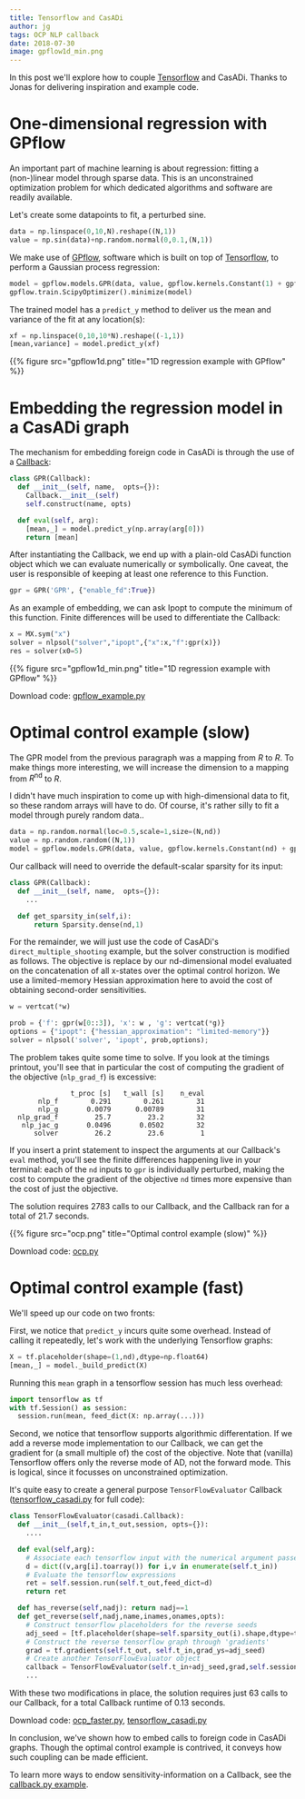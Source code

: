 ```yaml
---
title: Tensorflow and CasADi
author: jg
tags: OCP NLP callback
date: 2018-07-30
image: gpflow1d_min.png
---
```

In this post we'll explore how to couple [Tensorflow](https://www.tensorflow.org) and CasADi.
Thanks to Jonas for delivering inspiration and example code.

# One-dimensional regression with GPflow

An important part of machine learning is about regression: fitting a (non-)linear model through sparse data.
This is an unconstrained optimization problem for which dedicated algorithms and software are readily available.

Let's create some datapoints to fit, a perturbed sine.

```python
data = np.linspace(0,10,N).reshape((N,1))
value = np.sin(data)+np.random.normal(0,0.1,(N,1))
```

We make use of [GPflow](https://github.com/GPflow/GPflow), software which is built on top of [Tensorflow](https://www.tensorflow.org), to perform a Gaussian process regression:

```python
model = gpflow.models.GPR(data, value, gpflow.kernels.Constant(1) + gpflow.kernels.Linear(1) + gpflow.kernels.White(1) + gpflow.kernels.RBF(1))
gpflow.train.ScipyOptimizer().minimize(model)
```

The trained model has a `predict_y` method to deliver us the mean and variance of the fit at any location(s):

```python
xf = np.linspace(0,10,10*N).reshape((-1,1))
[mean,variance] = model.predict_y(xf)
```

{{% figure src="gpflow1d.png" title="1D regression example with GPflow" %}}

# Embedding the regression model in a CasADi graph

The mechanism for embedding foreign code in CasADi is through the use of a [Callback](http://docs.casadi.org/#subclassing-callback):

```python
class GPR(Callback):
  def __init__(self, name,  opts={}):
    Callback.__init__(self)
    self.construct(name, opts)

  def eval(self, arg):
    [mean,_] = model.predict_y(np.array(arg[0]))
    return [mean]
```

After instantiating the Callback, we end up with a plain-old CasADi function object which we can evaluate numerically or symbolically.
One caveat, the user is responsible of keeping at least one reference to this Function.
```python
gpr = GPR('GPR', {"enable_fd":True})
```

As an example of embedding, we can ask Ipopt to compute the minimum of this function.
Finite differences will be used to differentiate the Callback:
```python
x = MX.sym("x")
solver = nlpsol("solver","ipopt",{"x":x,"f":gpr(x)})
res = solver(x0=5)
```

{{% figure src="gpflow1d_min.png" title="1D regression example with GPflow" %}}

Download code: [gpflow_example.py](gpflow_example.py)

# Optimal control example (slow)

The GPR model from the previous paragraph was a mapping from $R$ to $R$.
To make things more interesting, we will increase the dimension to a mapping from $R^\textrm{nd}$ to $R$.

I didn't have much inspiration to come up with high-dimensional data to fit, so these random arrays will have to do.
Of course, it's rather silly to fit a model through purely random data..
```python
data = np.random.normal(loc=0.5,scale=1,size=(N,nd))
value = np.random.random((N,1))
model = gpflow.models.GPR(data, value, gpflow.kernels.Constant(nd) + gpflow.kernels.Linear(nd) + gpflow.kernels.White(nd) + gpflow.kernels.RBF(nd))
```

Our callback will need to override the default-scalar sparsity for its input:

```python
class GPR(Callback):
  def __init__(self, name,  opts={}):
    ...

  def get_sparsity_in(self,i):
      return Sparsity.dense(nd,1)
```

For the remainder, we will just use the code of CasADi's `direct_multiple_shooting` example, but the solver construction is modified as follows.
The objective is replace by our nd-dimensional model evaluated on the concatenation of all x-states over the optimal control horizon.
We use a limited-memory Hessian approximation here to avoid the cost of obtaining second-order sensitivities.

```python
w = vertcat(*w)

prob = {'f': gpr(w[0::3]), 'x': w , 'g': vertcat(*g)}
options = {"ipopt": {"hessian_approximation": "limited-memory"}}
solver = nlpsol('solver', 'ipopt', prob,options);
```

The problem takes quite some time to solve.
If you look at the timings printout, you'll see that in particular the cost of computing the gradient of the objective (`nlp_grad_f`) is excessive:
```
               t_proc [s]   t_wall [s]    n_eval
       nlp_f        0.291        0.261        31
       nlp_g       0.0079      0.00789        31
  nlp_grad_f         25.7         23.2        32
   nlp_jac_g       0.0496       0.0502        32
      solver         26.2         23.6         1
```

If you insert a print statement to inspect the arguments at our Callback's `eval` method, you'll see the finite differences happening live in your terminal:
each of the `nd` inputs to `gpr` is individually perturbed, making the cost to compute the gradient of the objective `nd` times more expensive than the cost of just the objective.

The solution requires 2783 calls to our Callback, and the Callback ran for a total of 21.7 seconds.

{{% figure src="ocp.png" title="Optimal control example (slow)" %}}

Download code: [ocp.py](ocp.py)

# Optimal control example (fast)

We'll speed up our code on two fronts:

First, we notice that `predict_y` incurs quite some overhead. Instead of calling it repeatedly, let's work with the underlying Tensorflow graphs:

```python
X = tf.placeholder(shape=(1,nd),dtype=np.float64)
[mean,_] = model._build_predict(X)
```

Running this `mean` graph in a tensorflow session has much less overhead:
```python
import tensorflow as tf
with tf.Session() as session:
  session.run(mean, feed_dict(X: np.array(...)))
```

Second, we notice that tensorflow supports algorithmic differentation.
If we add a reverse mode implementation to our Callback, we can get the gradient for (a small multiple of) the cost of the objective.
Note that (vanilla) Tensorflow offers only the reverse mode of AD, not the forward mode.
This is logical, since it focusses on unconstrained optimization.

It's quite easy to create a general purpose `TensorFlowEvaluator` Callback ([tensorflow_casadi.py](tensorflow_casadi.py) for full code):

```python
class TensorFlowEvaluator(casadi.Callback):
  def __init__(self,t_in,t_out,session, opts={}):
    ....

  def eval(self,arg):
    # Associate each tensorflow input with the numerical argument passed by CasADi
    d = dict((v,arg[i].toarray()) for i,v in enumerate(self.t_in))
    # Evaluate the tensorflow expressions
    ret = self.session.run(self.t_out,feed_dict=d)
    return ret

  def has_reverse(self,nadj): return nadj==1
  def get_reverse(self,nadj,name,inames,onames,opts):
    # Construct tensorflow placeholders for the reverse seeds
    adj_seed = [tf.placeholder(shape=self.sparsity_out(i).shape,dtype=tf.float64) for i in range(self.n_out())]
    # Construct the reverse tensorflow graph through 'gradients'
    grad = tf.gradients(self.t_out, self.t_in,grad_ys=adj_seed)
    # Create another TensorFlowEvaluator object
    callback = TensorFlowEvaluator(self.t_in+adj_seed,grad,self.session)
    ...
```
With these two modifications in place, the solution requires just 63 calls to our Callback, for a total Callback runtime of 0.13 seconds.

Download code: [ocp_faster.py](ocp_faster.py), [tensorflow_casadi.py](tensorflow_casadi.py)

In conclusion, we've shown how to embed calls to foreign code in CasADi graphs.
Though the optimal control example is contrived, it conveys how such coupling can be made efficient.

To learn more ways to endow sensitivity-information on a Callback, see the [callback.py example](https://github.com/casadi/casadi/blob/develop/docs/examples/python/callback.py).



